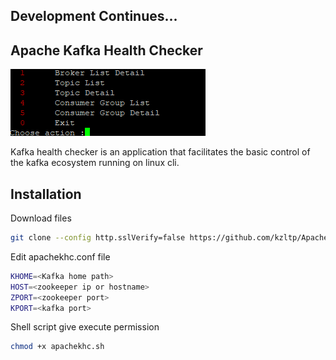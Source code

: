 ## Development Continues...

## Apache Kafka Health Checker

![alt text](https://raw.githubusercontent.com/kzltp/Apache-Kafka-Health-Checker/master/images.png)

Kafka health checker is an application that facilitates the basic control of the kafka ecosystem running on linux cli.

## Installation

Download files 

```bash
git clone --config http.sslVerify=false https://github.com/kzltp/Apache-Kafka-Health-Checker.git
```

Edit apachekhc.conf file

```bash
KHOME=<Kafka home path>
HOST=<zookeeper ip or hostname>
ZPORT=<zookeeper port>
KPORT=<kafka port>
```

Shell script give execute permission

```bash
chmod +x apachekhc.sh
```

